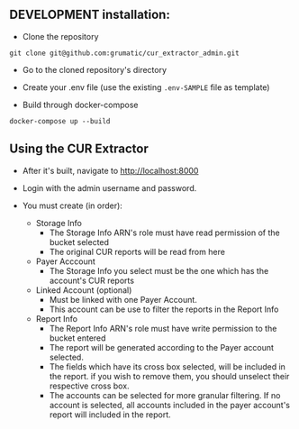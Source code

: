 ## DEVELOPMENT installation:

* Clone the repository

```
git clone git@github.com:grumatic/cur_extractor_admin.git
```

* Go to the cloned repository's directory

* Create your .env file
(use the existing `.env-SAMPLE` file as template)

* Build through docker-compose

```
docker-compose up --build
```


## Using the CUR Extractor


* After it's built, navigate to [http://localhost:8000](http://localhost:8000)

* Login with the admin username and password.

* You must create (in order):

    * Storage Info
        - The Storage Info ARN's role must have read permission of the bucket selected
        - The original CUR reports will be read from here
    * Payer Acccount
        - The Storage Info you select must be the one which has the account's CUR reports
    * Linked Account (optional)
        - Must be linked with one Payer Account.
        - This account can be use to filter the reports in the Report Info
    * Report Info
        - The Report Info ARN's role must have write permission to the bucket entered
        - The report will be generated according to the Payer account selected.
        - The fields which have its cross box selected, will be included in the report.
        if you wish to remove them, you should unselect their respective cross box.
        - The accounts can be selected for more granular filtering. If no account is selected, all accounts included in the payer account's report will included in the report.